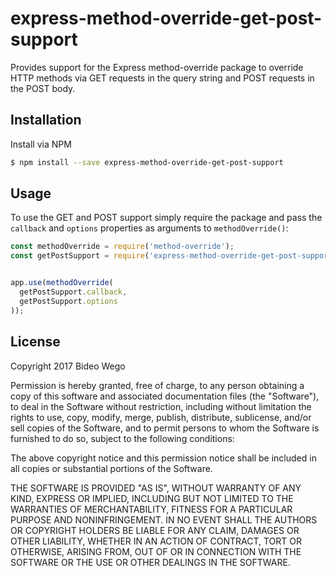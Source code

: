 # express-method-override-get-post-support

Provides support for the Express method-override package to override HTTP methods via GET requests in the query string and POST requests in the POST body.


## Installation

Install via NPM

```bash
$ npm install --save express-method-override-get-post-support
```


## Usage

To use the GET and POST support simply require the package and pass the `callback` and `options` properties as arguments to `methodOverride()`:

```javascript
const methodOverride = require('method-override');
const getPostSupport = require('express-method-override-get-post-support');


app.use(methodOverride(
  getPostSupport.callback,
  getPostSupport.options
));
```


## License


Copyright 2017 Bideo Wego

Permission is hereby granted, free of charge, to any person obtaining a copy of this software and associated documentation files (the "Software"), to deal in the Software without restriction, including without limitation the rights to use, copy, modify, merge, publish, distribute, sublicense, and/or sell copies of the Software, and to permit persons to whom the Software is furnished to do so, subject to the following conditions:

The above copyright notice and this permission notice shall be included in all copies or substantial portions of the Software.

THE SOFTWARE IS PROVIDED "AS IS", WITHOUT WARRANTY OF ANY KIND, EXPRESS OR IMPLIED, INCLUDING BUT NOT LIMITED TO THE WARRANTIES OF MERCHANTABILITY, FITNESS FOR A PARTICULAR PURPOSE AND NONINFRINGEMENT. IN NO EVENT SHALL THE AUTHORS OR COPYRIGHT HOLDERS BE LIABLE FOR ANY CLAIM, DAMAGES OR OTHER LIABILITY, WHETHER IN AN ACTION OF CONTRACT, TORT OR OTHERWISE, ARISING FROM, OUT OF OR IN CONNECTION WITH THE SOFTWARE OR THE USE OR OTHER DEALINGS IN THE SOFTWARE.









